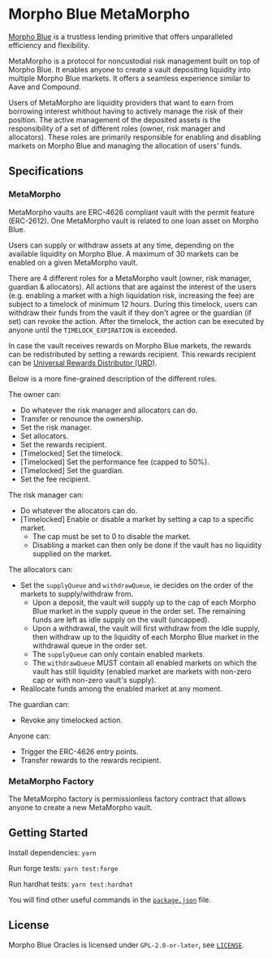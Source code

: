 # Morpho Blue MetaMorpho

[Morpho Blue](https://github.com/morpho-org/morpho-blue) is a trustless lending primitive that offers unparalleled efficiency and flexibility.

MetaMorpho is a protocol for noncustodial risk management built on top of Morpho Blue.
It enables anyone to create a vault depositing liquidity into multiple Morpho Blue markets.
It offers a seamless experience similar to Aave and Compound.

Users of MetaMorpho are liquidity providers that want to earn from borrowing interest whithout having to actively manage the risk of their position.
The active management of the deposited assets is the responsibility of a set of different roles (owner, risk manager and allocators).
These roles are primarily responsible for enabling and disabling markets on Morpho Blue and managing the allocation of users’ funds.

## Specifications

### MetaMorpho

MetaMorpho vaults are ERC-4626 compliant vault with the permit feature (ERC-2612). One MetaMorpho vault is related to one loan asset on Morpho Blue.

Users can supply or withdraw assets at any time, depending on the available liquidity on Morpho Blue.
A maximum of 30 markets can be enabled on a given MetaMorpho vault.

There are 4 different roles for a MetaMorpho vault (owner, risk manager, guardian & allocators).
All actions that are against the interest of the users (e.g. enabling a market with a high liquidation risk, increasing the fee) are subject to a timelock of minimum 12 hours.
During this timelock, users can withdraw their funds from the vault if they don't agree or the guardian (if set) can revoke the action. After the timelock, the action can be executed by anyone until the `TIMELOCK_EXPIRATION` is exceeded.

In case the vault receives rewards on Morpho Blue markets, the rewards can be redistributed by setting a rewards recipient. This rewards recipient can be [Universal Rewards Distributor (URD)](https://github.com/morpho-org/universal-rewards-distributor).

Below is a more fine-grained description of the different roles.

The owner can:
- Do whatever the risk manager and allocators can do.
- Transfer or renounce the ownership.
- Set the risk manager.
- Set allocators.
- Set the rewards recipient.
- [Timelocked] Set the timelock.
- [Timelocked] Set the performance fee (capped to 50%).
- [Timelocked] Set the guardian.
- Set the fee recipient.

The risk manager can:
- Do whatever the allocators can do.
- [Timelocked] Enable or disable a market by setting a cap to a specific market.
    - The cap must be set to 0 to disable the market.
	- Disabling a market can then only be done if the vault has no liquidity supplied on the market.

The allocators can:
- Set the `supplyQueue` and `withdrawQueue`, ie decides on the order of the markets to supply/withdraw from.
    - Upon a deposit, the vault will supply up to the cap of each Morpho Blue market in the supply queue in the order set. The remaining funds are left as idle supply on the vault (uncapped).
	- Upon a withdrawal, the vault will first withdraw from the idle supply, then withdraw up to the liquidity of each Morpho Blue market in the withdrawal queue in the order set.
	- The `supplyQueue` can only contain enabled markets.
	- The `withdrawQueue` MUST contain all enabled markets on which the vault has still liquidity (enabled market are markets with non-zero cap or with non-zero vault's supply).
- Reallocate funds among the enabled market at any moment.

The guardian can:
- Revoke any timelocked action.

Anyone can:
- Trigger the ERC-4626 entry points.
- Transfer rewards to the rewards recipient.

### MetaMorpho Factory

The MetaMorpho factory is permissionless factory contract that allows anyone to create a new MetaMorpho vault.

## Getting Started

Install dependencies: `yarn`

Run forge tests: `yarn test:forge`

Run hardhat tests: `yarn test:hardhat`

You will find other useful commands in the [`package.json`](./package.json) file.

## License

Morpho Blue Oracles is licensed under `GPL-2.0-or-later`, see [`LICENSE`](./LICENSE).
